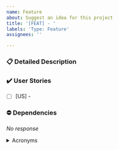 ```yaml
---
name: Feature
about: Suggest an idea for this project
title: '[FEAT] - '
labels: 'Type: Feature'
assignees: ''

---
```


### 📋 Detailed Description

<Describe the deliverable that defines this feature which will advance or be an outcome of an EPIC>

### ✔️ User Stories
- [ ] [US] -

### ⛔ Dependencies

_No response_

<details><summary>Acronyms</summary>
<p>



</p>
</details> 
